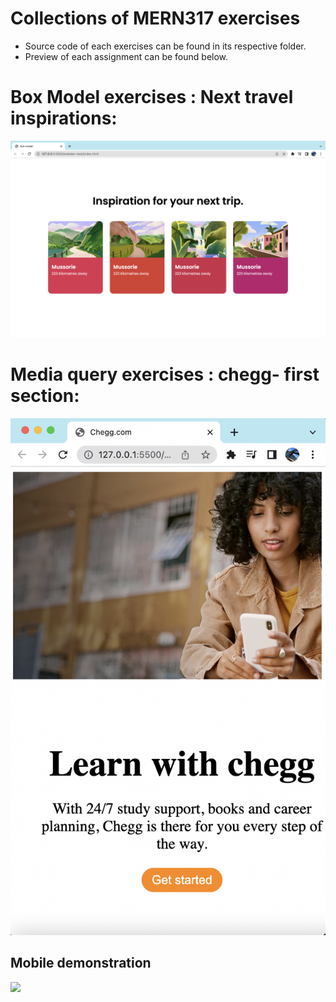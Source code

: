 # Collections of MERN317 exercises
- Source code of each exercises can be found in its respective folder.
- Preview of each assignment can be found below.

# Box Model exercises : Next travel inspirations:
![](box-model/output.png)

# Media query exercises : chegg- first section:
![](chegg/output1.png)

## Mobile demonstration
![](chegg/output2.png)
